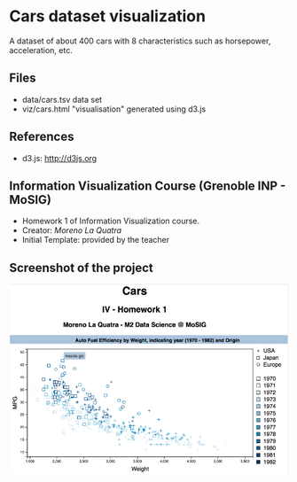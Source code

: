 
Cars dataset visualization
==================

A dataset of about 400 cars with 8 characteristics such as horsepower, acceleration, etc.

Files
-----

- data/cars.tsv   data set
- viz/cars.html   "visualisation" generated using d3.js

References
-----
- d3.js: http://d3js.org

Information Visualization Course (Grenoble INP - MoSIG)
-----

- Homework 1 of Information Visualization course.
- Creator: *Moreno La Quatra*
- Initial Template: provided by the teacher

Screenshot of the project
-----
  ![Header Project](./screen/chart.png)

